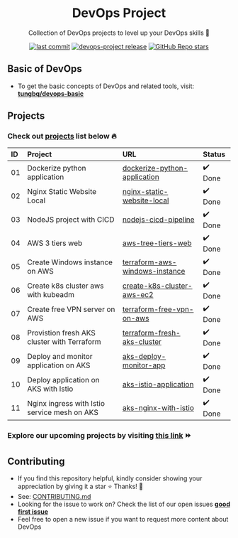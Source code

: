<h1 align="center">DevOps Project</h1>

<p align="center">Collection of DevOps projects to level up your DevOps skills 💝</p>
<p align="center">
  <a href="https://img.shields.io/github/last-commit/tungbq/devops-project/main"><img alt="last commit" src="https://img.shields.io/github/last-commit/tungbq/devops-project/main" /></a>
  <a href="https://github.com/tungbq/devops-project/releases"><img alt="devops-project release" src="https://img.shields.io/github/release/tungbq/devops-project.svg" /></a>
  <a href="https://github.com/tungbq/devops-project/stargazers"><img alt="GitHub Repo stars" src="https://img.shields.io/github/stars/tungbq/devops-project"/></a>
</p>

## Basic of DevOps

- To get the basic concepts of DevOps and related tools, visit: [**tungbq/devops-basic**](https://github.com/tungbq/devops-basic)

## Projects

### Check out [projects](./projects/) list below 🔥

| ID  | Project                                      | URL                                                                          | Status  |
| :-- | :------------------------------------------- | :--------------------------------------------------------------------------- | :------ |
| 01  | Dockerize python application                 | [dockerize-python-application](./projects/dockerize-python-application/)     | ✔️ Done |
| 02  | Nginx Static Website Local                   | [nginx-static-website-local](./projects/nginx-static-website-local/)         | ✔️ Done |
| 03  | NodeJS project with CICD                     | [nodejs-cicd-pipeline](./projects/nodejs-cicd-pipeline/)                     | ✔️ Done |
| 04  | AWS 3 tiers web                              | [aws-tree-tiers-web](./projects/aws-tree-tiers-web/)                         | ✔️ Done |
| 05  | Create Windows instance on AWS               | [terraform-aws-windows-instance](./projects/terraform-aws-windows-instance/) | ✔️ Done |
| 06  | Create k8s cluster aws with kubeadm          | [create-k8s-cluster-aws-ec2](./projects/create-k8s-cluster-aws-ec2/)         | ✔️ Done |
| 07  | Create free VPN server on AWS                | [terraform-free-vpn-on-aws](./projects/terraform-free-vpn-on-aws/)           | ✔️ Done |
| 08  | Provistion fresh AKS cluster with Terraform  | [terraform-fresh-aks-cluster](./projects/terraform-fresh-aks-cluster/)       | ✔️ Done |
| 09  | Deploy and monitor application on AKS        | [aks-deploy-monitor-app](./projects/aks-deploy-monitor-app/)                 | ✔️ Done |
| 10  | Deploy application on AKS with Istio         | [aks-istio-application](./projects/aks-istio-application/)                   | ✔️ Done |
| 11  | Nginx ingress with Istio service mesh on AKS | [aks-nginx-with-istio](./projects/aks-nginx-with-istio/)                     | ✔️ Done |

### Explore our upcoming projects by visiting [this link](https://github.com/tungbq/devops-project/issues?q=is%3Aissue+is%3Aopen+label%3Aproject) ⏩

## Contributing

- If you find this repository helpful, kindly consider showing your appreciation by giving it a star ⭐ Thanks! 💖
- See: [CONTRIBUTING.md](./CONTRIBUTING.md)
- Looking for the issue to work on? Check the list of our open issues [**good first issue**](https://github.com/tungbq/devops-project/issues?q=is%3Aissue+is%3Aopen+label%3A%22good+first+issue%22)
- Feel free to open a new issue if you want to request more content about DevOps
